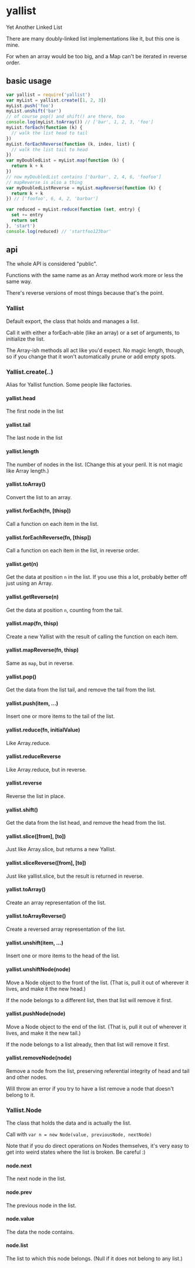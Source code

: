 # yallist

Yet Another Linked List

There are many doubly-linked list implementations like it, but this
one is mine.

For when an array would be too big, and a Map can't be iterated in
reverse order.

## basic usage

```javascript
var yallist = require('yallist')
var myList = yallist.create([1, 2, 3])
myList.push('foo')
myList.unshift('bar')
// of course pop() and shift() are there, too
console.log(myList.toArray()) // ['bar', 1, 2, 3, 'foo']
myList.forEach(function (k) {
  // walk the list head to tail
})
myList.forEachReverse(function (k, index, list) {
  // walk the list tail to head
})
var myDoubledList = myList.map(function (k) {
  return k + k
})
// now myDoubledList contains ['barbar', 2, 4, 6, 'foofoo']
// mapReverse is also a thing
var myDoubledListReverse = myList.mapReverse(function (k) {
  return k + k
}) // ['foofoo', 6, 4, 2, 'barbar']

var reduced = myList.reduce(function (set, entry) {
  set += entry
  return set
}, 'start')
console.log(reduced) // 'startfoo123bar'
```

## api

The whole API is considered "public".

Functions with the same name as an Array method work more or less the
same way.

There's reverse versions of most things because that's the point.

### Yallist

Default export, the class that holds and manages a list.

Call it with either a forEach-able (like an array) or a set of
arguments, to initialize the list.

The Array-ish methods all act like you'd expect.  No magic length,
though, so if you change that it won't automatically prune or add
empty spots.

### Yallist.create(..)

Alias for Yallist function.  Some people like factories.

#### yallist.head

The first node in the list

#### yallist.tail

The last node in the list

#### yallist.length

The number of nodes in the list.  (Change this at your peril.  It is
not magic like Array length.)

#### yallist.toArray()

Convert the list to an array.

#### yallist.forEach(fn, [thisp])

Call a function on each item in the list.

#### yallist.forEachReverse(fn, [thisp])

Call a function on each item in the list, in reverse order.

#### yallist.get(n)

Get the data at position `n` in the list.  If you use this a lot,
probably better off just using an Array.

#### yallist.getReverse(n)

Get the data at position `n`, counting from the tail.

#### yallist.map(fn, thisp)

Create a new Yallist with the result of calling the function on each
item.

#### yallist.mapReverse(fn, thisp)

Same as `map`, but in reverse.

#### yallist.pop()

Get the data from the list tail, and remove the tail from the list.

#### yallist.push(item, ...)

Insert one or more items to the tail of the list.

#### yallist.reduce(fn, initialValue)

Like Array.reduce.

#### yallist.reduceReverse

Like Array.reduce, but in reverse.

#### yallist.reverse

Reverse the list in place.

#### yallist.shift()

Get the data from the list head, and remove the head from the list.

#### yallist.slice([from], [to])

Just like Array.slice, but returns a new Yallist.

#### yallist.sliceReverse([from], [to])

Just like yallist.slice, but the result is returned in reverse.

#### yallist.toArray()

Create an array representation of the list.

#### yallist.toArrayReverse()

Create a reversed array representation of the list.

#### yallist.unshift(item, ...)

Insert one or more items to the head of the list.

#### yallist.unshiftNode(node)

Move a Node object to the front of the list.  (That is, pull it out of
wherever it lives, and make it the new head.)

If the node belongs to a different list, then that list will remove it
first.

#### yallist.pushNode(node)

Move a Node object to the end of the list.  (That is, pull it out of
wherever it lives, and make it the new tail.)

If the node belongs to a list already, then that list will remove it
first.

#### yallist.removeNode(node)

Remove a node from the list, preserving referential integrity of head
and tail and other nodes.

Will throw an error if you try to have a list remove a node that
doesn't belong to it.

### Yallist.Node

The class that holds the data and is actually the list.

Call with `var n = new Node(value, previousNode, nextNode)`

Note that if you do direct operations on Nodes themselves, it's very
easy to get into weird states where the list is broken.  Be careful :)

#### node.next

The next node in the list.

#### node.prev

The previous node in the list.

#### node.value

The data the node contains.

#### node.list

The list to which this node belongs.  (Null if it does not belong to
any list.)
